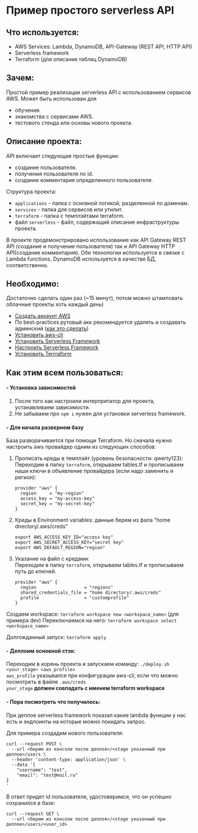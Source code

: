 # Пример простого serverless API

## Что используется:
- AWS Services: Lambda, DynamoDB, API-Gateway (REST API, HTTP API)
- Serverless framework
- Terraform (для описания таблиц DynamoDB)   

## Зачем:
Простой пример реализации serverless API с использованием сервисов AWS. Может быть использован для
- обучения.
- знакомства с сервисами AWS.
- тестового стенда или основы нового проекта.


## Описание проекта:
API включает следующие простые функции:
- создание пользователя.
- получения пользователя по id.
- создание комментария определенного пользователя.

Структура проекта:
- `applications` - папка с основной логикой, разделенной по доменам.
- `services` - папка для сервисов или утилит.
- `terraform` - папка с темплэйтами terraform.
- файл `serverless` - файл, содержащий описание инфраструктуры проекта.

В проекте продемонстрировано использование как  API Gateway REST API (создание и получение пользователя) 
так и  API Gateway HTTP API(создание комментария). Обе технологии используется в связке с Lambda functions. 
DynamoDB используется в качестве БД, соответственно.

## Необходимо:
Достаточно сделать один раз (~15 минут), потом можно штамповать облачные проекты хоть каждый день)
- [Создать аккаунт AWS](https://portal.aws.amazon.com/billing/signup?redirect_url=https%3A%2F%2Faws.amazon.com%2Fregistration-confirmation#/start)
- По best-practices рутовый акк рекомендуется удалять и создавать админский ([как это сделать](https://docs.aws.amazon.com/IAM/latest/UserGuide/getting-started_create-admin-group.html))
- [Установить aws-cli](https://docs.aws.amazon.com/cli/latest/userguide/cli-chap-install.html)
- [Установить Serverless Framework](https://serverless.com/framework/docs/getting-started/)
- [Настроить Serverless Framework](https://serverless.com/framework/docs/providers/aws/cli-reference/config-credentials/)
- [Установить Terrraform](https://www.terraform.io/downloads.html)

## Как этим всем пользоваться:
#### - Установка зависимостей
1. После того как настроили интерпритатор для проекта, устанавливаем зависимости.   
2. Не забываем про `npm i` нужен для установки serverless framework.

#### - Для начала развернем базу
База разворачивается при помощи Terraform. Но сначала нужно настроить aws провайдер одним из следующих способов:   
1. Прописать креды в темплэйт (уровень безопасности: qwerty123):  
    Переходим в папку `terraform`, открываем  tables.tf и прописываем наши ключи в объявление провайдера (если надо заменить и регион):
    ```hcl-terraform
    provider "aws" {
      region     = "my-region"
      access_key = "my-access-key"
      secret_key = "my-secret-key"
    }
    ```
2. Креды в Environment variables:
данные берем из фала "home directory/.aws/creds"
    ```
    export AWS_ACCESS_KEY_ID="access key"
    export AWS_SECRET_ACCESS_KEY="secret key"
    export AWS_DEFAULT_REGION="region"
    ```   
3. Указание на файл с кредами:   
 Переходим в папку `terraform`, открываем  tables.tf и прописываем путь до ключей.
    ```hcl-terraform
    provider "aws" {
      region                  = "regions"
      shared_credentials_file = "home directory/.aws/creds"
      profile                 = "customprofile"
    }
    ```

Создаем workspace: `terraform workspace new <workspace_name>` (для примера dev)
Переключаемся на него: `terraform workspace select <workspace_name>`

Долгожданный запуск: `terraform apply`

#### - Деплоим основной стэк:
Переходим в корень проекта и запускаем команду: `./deploy.sh <your_stage> <aws_profile>`    
`aws_profile` указывался при конфигурации aws-cli, если что можно посмотреть в файле `.aws/creds`   
`your_stage` **должен совпадать с именем terraform workspace**

#### - Пора посмотреть что получилось:
При деплое serverless framework показал какие lambda функции у нас есть и эндпоинты на которые можно покидать запрос.   

Для примера создадим нового пользователя:
```curl
curl --request POST \
  --url <берем из консоли после деплоя>/<stage указанный при деплое>/users \
  --header 'content-type: application/json' \
  --data '{
	"username": "test",
	"email": "test@mail.ru"
}
'
```
В ответ придет id пользователя, удостоверимся, что он успешно сохранился в базе:
```
curl --request GET \
  --url <берем из консоли после деплоя>/<stage указанный при деплое>/users/<user_id>
```
